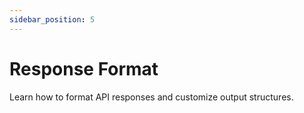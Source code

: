 ```yaml
---
sidebar_position: 5
---
```


# Response Format

Learn how to format API responses and customize output structures. 